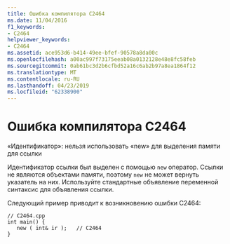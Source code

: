```yaml
---
title: Ошибка компилятора C2464
ms.date: 11/04/2016
f1_keywords:
- C2464
helpviewer_keywords:
- C2464
ms.assetid: ace953d6-b414-49ee-bfef-90578a8da00c
ms.openlocfilehash: a00ac997f73175eeab08a0132128e48e8fc58feb
ms.sourcegitcommit: 0ab61bc3d2b6cfbd52a16c6ab2b97a8ea1864f12
ms.translationtype: MT
ms.contentlocale: ru-RU
ms.lasthandoff: 04/23/2019
ms.locfileid: "62338900"
---
```

# <a name="compiler-error-c2464"></a>Ошибка компилятора C2464

«Идентификатор»: нельзя использовать «new» для выделения памяти для ссылки

Идентификатор ссылки был выделен с помощью `new` оператор. Ссылки не являются объектами памяти, поэтому `new` не может вернуть указатель на них. Используйте стандартные объявление переменной синтаксис для объявления ссылки.

Следующий пример приводит к возникновению ошибки C2464:

```
// C2464.cpp
int main() {
   new ( int& ir );   // C2464
}
```